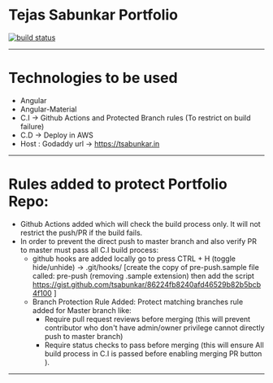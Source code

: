 # Tejas Sabunkar Portfolio

[![build status](https://github.com/coryrylan/angular-github-actions/workflows/Build/badge.svg)](https://github.com/tsabunkar/ng-portfolio/actions)

---

# Technologies to be used

- Angular
- Angular-Material
- C.I -> Github Actions and Protected Branch rules (To restrict on build failure)
- C.D -> Deploy in AWS
- Host : Godaddy url -> https://tsabunkar.in

---

# Rules added to protect Portfolio Repo:

- Github Actions added which will check the build process only. It will not restrict the push/PR if the build fails.
- In order to prevent the direct push to master branch and also verify PR to master must pass all C.I build process:
  - github hooks are added locally go to press CTRL + H (toggle hide/unhide) -> .git/hooks/ [create the copy of pre-push.sample file called: pre-push (removing .sample extension) then add the script https://gist.github.com/tsabunkar/86224fb8240afd46529b82b5bcb4f100 ]
  - Branch Protection Rule Added: Protect matching branches rule added for Master branch like:
    - Require pull request reviews before merging (this will prevent contributor who don't have admin/owner privilege cannot directly push to master branch)
    - Require status checks to pass before merging (this will ensure All build process in C.I is passed before enabling merging PR button ).

---

